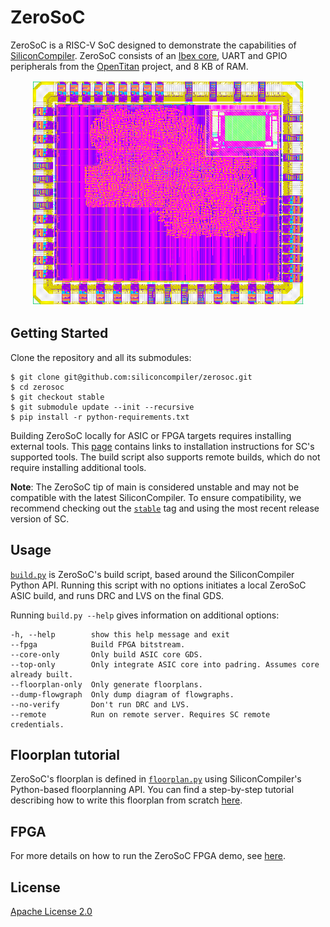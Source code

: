 # ZeroSoC

ZeroSoC is a RISC-V SoC designed to demonstrate the capabilities of
[SiliconCompiler][sc]. ZeroSoC consists of an [Ibex core][ibex], UART and GPIO
peripherals from the [OpenTitan][opentitan] project, and 8 KB of RAM.

<p align="center">
  <img src="docs/img/zerosoc.png" height="360px"/>
</p>

## Getting Started

Clone the repository and all its submodules:

```console
$ git clone git@github.com:siliconcompiler/zerosoc.git
$ cd zerosoc
$ git checkout stable
$ git submodule update --init --recursive
$ pip install -r python-requirements.txt
```

Building ZeroSoC locally for ASIC or FPGA targets requires installing external
tools. This [page][tools] contains links to installation instructions for SC's
supported tools. The build script also supports remote builds, which do not
require installing additional tools.

**Note**: The ZeroSoC tip of main is considered unstable and may not be
compatible with the latest SiliconCompiler. To ensure compatibility, we
recommend checking out the [`stable`][stable] tag and using the most recent
release version of SC.

## Usage

[`build.py`](build.py) is ZeroSoC's build script, based around the SiliconCompiler Python
API. Running this script with no options initiates a local ZeroSoC ASIC build,
and runs DRC and LVS on the final GDS.

Running `build.py --help` gives information on additional options:

```
-h, --help        show this help message and exit
--fpga            Build FPGA bitstream.
--core-only       Only build ASIC core GDS.
--top-only        Only integrate ASIC core into padring. Assumes core already built.
--floorplan-only  Only generate floorplans.
--dump-flowgraph  Only dump diagram of flowgraphs.
--no-verify       Don't run DRC and LVS.
--remote          Run on remote server. Requires SC remote credentials.
```

## Floorplan tutorial

ZeroSoC's floorplan is defined in [`floorplan.py`](floorplan.py) using
SiliconCompiler's Python-based floorplanning API. You can find a step-by-step
tutorial describing how to write this floorplan from scratch [here][tutorial].

## FPGA

For more details on how to run the ZeroSoC FPGA demo, see [here](docs/fpga.md).

## License

[Apache License 2.0](LICENSE)

[sc]: https://github.com/siliconcompiler/siliconcompiler
[ibex]: https://github.com/lowrisc/ibex
[opentitan]: https://github.com/lowrisc/opentitan
[tutorial]: https://docs.siliconcompiler.com/en/latest/tutorials/zerosoc.html
[tools]: https://docs.siliconcompiler.com/en/latest/reference_manual/tools.html
[stable]: https://github.com/siliconcompiler/zerosoc/tree/stable
